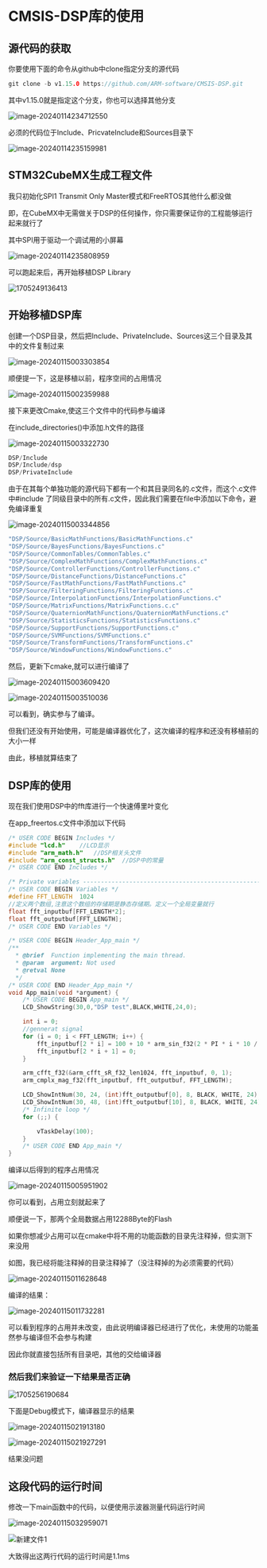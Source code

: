 # CMSIS-DSP库的使用

## 源代码的获取

你要使用下面的命令从github中clone指定分支的源代码

```c
git clone -b v1.15.0 https://github.com/ARM-software/CMSIS-DSP.git
```

其中v1.15.0就是指定这个分支，你也可以选择其他分支

![image-20240114234712550](assets\image-20240114234712550.png)



必须的代码位于Include、PricvateInclude和Sources目录下

![image-20240114235159981](assets\image-20240114235159981.png)

## STM32CubeMX生成工程文件

我只初始化SPI1 Transmit Only Master模式和FreeRTOS其他什么都没做

即，在CubeMX中无需做关于DSP的任何操作，你只需要保证你的工程能够运行起来就行了

其中SPI用于驱动一个调试用的小屏幕

![image-20240114235808959](assets\image-20240114235808959.png)

可以跑起来后，再开始移植DSP Library

![1705249136413](assets\1705249136413.jpg)



## 开始移植DSP库

创建一个DSP目录，然后把Include、PrivateInclude、Sources这三个目录及其中的文件复制过来

![image-20240115003303854](assets\image-20240115003303854.png)

顺便提一下，这是移植以前，程序空间的占用情况

![image-20240115002359988](assets\image-20240115002359988.png)



接下来更改Cmake,使这三个文件中的代码参与编译

在include_directories()中添加.h文件的路径

![image-20240115003322730](assets\image-20240115003322730.png)

```c
DSP/Include
DSP/Include/dsp
DSP/PrivateInclude
```

由于在其每个单独功能的源代码下都有一个和其目录同名的.c文件，而这个.c文件中#include 了同级目录中的所有.c文件，因此我们需要在file中添加以下命令，避免编译重复

![image-20240115003344856](assets\image-20240115003344856.png)

```c
"DSP/Source/BasicMathFunctions/BasicMathFunctions.c"
"DSP/Source/BayesFunctions/BayesFunctions.c"
"DSP/Source/CommonTables/CommonTables.c"
"DSP/Source/ComplexMathFunctions/ComplexMathFunctions.c"
"DSP/Source/ControllerFunctions/ControllerFunctions.c"
"DSP/Source/DistanceFunctions/DistanceFunctions.c"
"DSP/Source/FastMathFunctions/FastMathFunctions.c"
"DSP/Source/FilteringFunctions/FilteringFunctions.c"
"DSP/Source/InterpolationFunctions/InterpolationFunctions.c"
"DSP/Source/MatrixFunctions/MatrixFunctions.c.c"
"DSP/Source/QuaternionMathFunctions/QuaternionMathFunctions.c"
"DSP/Source/StatisticsFunctions/StatisticsFunctions.c"
"DSP/Source/SupportFunctions/SupportFunctions.c"
"DSP/Source/SVMFunctions/SVMFunctions.c"
"DSP/Source/TransformFunctions/TransformFunctions.c"
"DSP/Source/WindowFunctions/WindowFunctions.c"
```



然后，更新下cmake,就可以进行编译了

![image-20240115003609420](assets\image-20240115003609420.png)

![image-20240115003510036](assets\image-20240115003510036.png)

可以看到，确实参与了编译。

但我们还没有开始使用，可能是编译器优化了，这次编译的程序和还没有移植前的大小一样

由此，移植就算结束了

## DSP库的使用

现在我们使用DSP中的fft库进行一个快速傅里叶变化

在app_freertos.c文件中添加以下代码

```c
/* USER CODE BEGIN Includes */
#include "lcd.h"	//LCD显示
#include "arm_math.h"	//DSP相关头文件
#include "arm_const_structs.h"	//DSP中的常量
/* USER CODE END Includes */
```

```c
/* Private variables ---------------------------------------------------------*/
/* USER CODE BEGIN Variables */
#define FFT_LENGTH  1024	
//定义两个数组,注意这个数组的存储期是静态存储期。定义一个全局变量就行
float fft_inputbuf[FFT_LENGTH*2];
float fft_outputbuf[FFT_LENGTH];
/* USER CODE END Variables */
```

```c
/* USER CODE BEGIN Header_App_main */
/**
  * @brief  Function implementing the main thread.
  * @param  argument: Not used
  * @retval None
  */
/* USER CODE END Header_App_main */
void App_main(void *argument) {
    /* USER CODE BEGIN App_main */
    LCD_ShowString(30,0,"DSP test",BLACK,WHITE,24,0);

    int i = 0;
    //gennerat signal
    for (i = 0; i < FFT_LENGTH; i++) {
        fft_inputbuf[2 * i] = 100 + 10 * arm_sin_f32(2 * PI * i * 10 / FFT_LENGTH) + 20 * arm_sin_f32(2 * PI * i * 50 / FFT_LENGTH) + 30 * arm_cos_f32(2 * PI * i * 300 / FFT_LENGTH);
        fft_inputbuf[2 * i + 1] = 0;
    }

    arm_cfft_f32(&arm_cfft_sR_f32_len1024, fft_inputbuf, 0, 1);
    arm_cmplx_mag_f32(fft_inputbuf, fft_outputbuf, FFT_LENGTH);

    LCD_ShowIntNum(30, 24, (int)fft_outputbuf[0], 8, BLACK, WHITE, 24);
    LCD_ShowIntNum(30, 48, (int)fft_outputbuf[10], 8, BLACK, WHITE, 24);
    /* Infinite loop */
    for (;;) {

        vTaskDelay(100);
    }
    /* USER CODE END App_main */
}
```

编译以后得到的程序占用情况

![image-20240115005951902](assets\image-20240115005951902.png)

你可以看到，占用立刻就起来了

顺便说一下，那两个全局数据占用12288Byte的Flash

如果你想减少占用可以在cmake中将不用的功能函数的目录先注释掉，但实测下来没用

如图，我已经将能注释掉的目录注释掉了（没注释掉的为必须需要的代码）

![image-20240115011628648](assets\image-20240115011628648.png)

编译的结果：

![image-20240115011732281](assets\image-20240115011732281.png)

可以看到程序的占用并未改变，由此说明编译器已经进行了优化，未使用的功能虽然参与编译但不会参与构建

因此你就直接包括所有目录吧，其他的交给编译器

### 然后我们来验证一下结果是否正确

![1705256190684](assets\1705256190684.jpg)

下面是Debug模式下，编译器显示的结果

![image-20240115021913180](assets\image-20240115021913180.png)

![image-20240115021927291](assets\image-20240115021927291.png)

结果没问题

## 这段代码的运行时间

修改一下main函数中的代码，以便使用示波器测量代码运行时间

![image-20240115032959071](assets\image-20240115032959071.png)

![新建文件1](assets\新建文件1.png)

大致得出这两行代码的运行时间是1.1ms